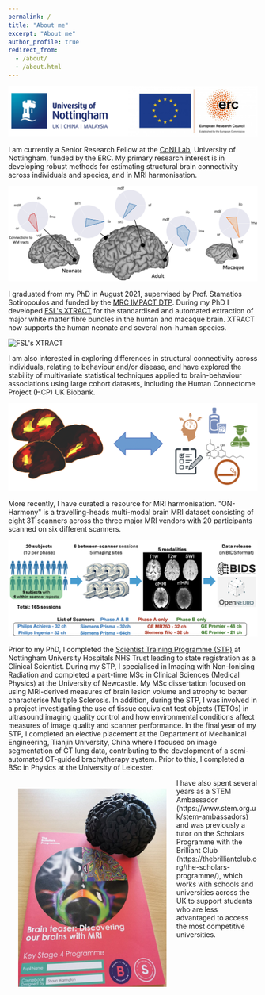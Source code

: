```yaml
---
permalink: /
title: "About me"
excerpt: "About me"
author_profile: true
redirect_from:
  - /about/
  - /about.html
---
```


![University of Nottingham and ERC logos](/images/logos.png)

I am currently a Senior Research Fellow at the [CoNI Lab](https://spmic-uon.github.io/conilab/), University of Nottingham, funded by the ERC. My primary research interest is in developing robust methods for estimating structural brain connectivity across individuals and species, and in MRI harmonisation.

![Connectivity across diverse brains](/images/diverse_brains.png)

I graduated from my PhD in August 2021, supervised by Prof. Stamatios Sotiropoulos and funded by the [MRC IMPACT DTP](https://more.bham.ac.uk/mrc-impact/). During my PhD I developed [FSL's XTRACT](https://fsl.fmrib.ox.ac.uk/fsl/docs/#/diffusion/xtract) for the standardised and automated extraction of major white matter fibre bundles in the human and macaque brain. XTRACT now supports the human neonate and several non-human species.

![FSL's XTRACT](/images/HCP_xtract.gif)

I am also interested in exploring differences in structural connectivity across individuals, relating to behaviour and/or disease, and have explored the stability of multivariate statistical techniques applied to brain-behaviour associations using large cohort datasets, including the Human Connectome Project (HCP) UK Biobank.

![brain behaviour](/images/brain-behaviour.png)

More recently, I have curated a resource for MRI harmonisation. "ON-Harmony" is a travelling-heads multi-modal brain MRI dataset consisting of eight 3T scanners across the three major MRI vendors with 20 participants scanned on six different scanners.

![ON-Harmony](/images/on-harmony.png)

Prior to my PhD, I completed the [Scientist Training Programme (STP)](https://nshcs.hee.nhs.uk/programmes/stp/) at Nottingham University Hospitals NHS Trust leading to state registration as a Clinical Scientist. During my STP, I specialised in Imaging with Non-Ionising Radiation and completed a part-time MSc in Clinical Sciences (Medical Physics) at the University of Newcastle. My MSc dissertation focused on using MRI-derived measures of brain lesion volume and atrophy to better characterise Multiple Sclerosis. In addition, during the STP, I was involved in a project investigating the use of tissue equivalent test objects (TETOs) in ultrasound imaging quality control and how environmental conditions affect measures of image quality and scanner performance. In the final year of my STP, I completed an elective placement at the Department of Mechanical Engineering, Tianjin University, China where I focused on image segmentation of CT lung data, contributing to the development of a semi-automated CT-guided brachytherapy system. Prior to this, I completed a BSc in Physics at the University of Leicester.


<div class="box">
  <img src="/images/brilliantclub.jpeg" alt="Brilliant Club Handbook" style="float: left;
  margin: 20px;" width="300"/>
</div>

<div>
  <p> I have also spent several years as a STEM Ambassador (https://www.stem.org.uk/stem-ambassadors) and was previously a tutor on the Scholars Programme with the Brilliant Club (https://thebrilliantclub.org/the-scholars-programme/), which works with schools and universities across the UK to support students who are less advantaged to access the most competitive universities. </p>
</div>
